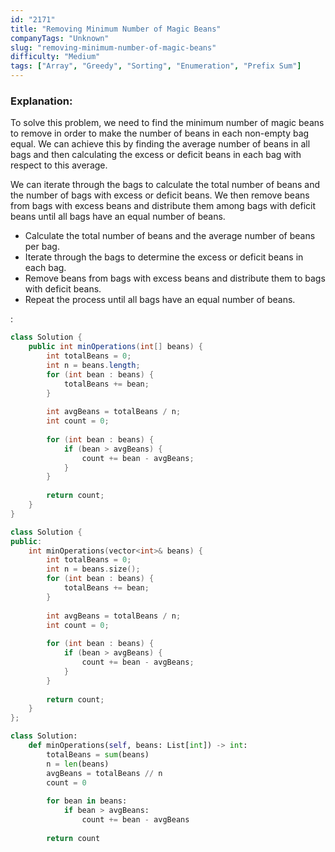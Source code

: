 ```yaml
---
id: "2171"
title: "Removing Minimum Number of Magic Beans"
companyTags: "Unknown"
slug: "removing-minimum-number-of-magic-beans"
difficulty: "Medium"
tags: ["Array", "Greedy", "Sorting", "Enumeration", "Prefix Sum"]
---
```


### Explanation:
To solve this problem, we need to find the minimum number of magic beans to remove in order to make the number of beans in each non-empty bag equal. We can achieve this by finding the average number of beans in all bags and then calculating the excess or deficit beans in each bag with respect to this average.

We can iterate through the bags to calculate the total number of beans and the number of bags with excess or deficit beans. We then remove beans from bags with excess beans and distribute them among bags with deficit beans until all bags have an equal number of beans.

- Calculate the total number of beans and the average number of beans per bag.
- Iterate through the bags to determine the excess or deficit beans in each bag.
- Remove beans from bags with excess beans and distribute them to bags with deficit beans.
- Repeat the process until all bags have an equal number of beans.

:

```java
class Solution {
    public int minOperations(int[] beans) {
        int totalBeans = 0;
        int n = beans.length;
        for (int bean : beans) {
            totalBeans += bean;
        }
        
        int avgBeans = totalBeans / n;
        int count = 0;
        
        for (int bean : beans) {
            if (bean > avgBeans) {
                count += bean - avgBeans;
            }
        }
        
        return count;
    }
}
```

```cpp
class Solution {
public:
    int minOperations(vector<int>& beans) {
        int totalBeans = 0;
        int n = beans.size();
        for (int bean : beans) {
            totalBeans += bean;
        }
        
        int avgBeans = totalBeans / n;
        int count = 0;
        
        for (int bean : beans) {
            if (bean > avgBeans) {
                count += bean - avgBeans;
            }
        }
        
        return count;
    }
};
```

```python
class Solution:
    def minOperations(self, beans: List[int]) -> int:
        totalBeans = sum(beans)
        n = len(beans)
        avgBeans = totalBeans // n
        count = 0
        
        for bean in beans:
            if bean > avgBeans:
                count += bean - avgBeans
        
        return count
```